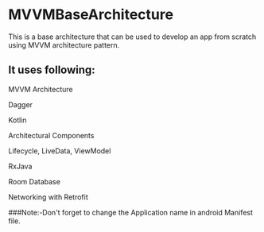 # MVVMBaseArchitecture
This is a base architecture that can be used to develop an app from scratch using MVVM architecture pattern.

## It uses following:

MVVM Architecture

Dagger

Kotlin

Architectural Components

Lifecycle, LiveData, ViewModel

RxJava

Room Database

Networking with Retrofit


###Note:-Don't forget to change the Application name in android Manifest file.


